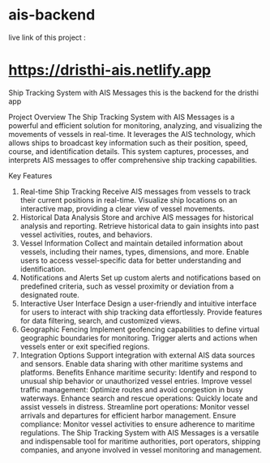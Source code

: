 # ais-backend
live link of this project :  <h1>https://dristhi-ais.netlify.app</h1>
Ship Tracking System with AIS Messages
this is the backend for the dristhi app 

Project Overview
The Ship Tracking System with AIS Messages is a powerful and efficient solution for monitoring, analyzing, and visualizing the movements of vessels in real-time. It leverages the AIS technology, which allows ships to broadcast key information such as their position, speed, course, and identification details. This system captures, processes, and interprets AIS messages to offer comprehensive ship tracking capabilities.

Key Features
1. Real-time Ship Tracking
Receive AIS messages from vessels to track their current positions in real-time.
Visualize ship locations on an interactive map, providing a clear view of vessel movements.
2. Historical Data Analysis
Store and archive AIS messages for historical analysis and reporting.
Retrieve historical data to gain insights into past vessel activities, routes, and behaviors.
3. Vessel Information
Collect and maintain detailed information about vessels, including their names, types, dimensions, and more.
Enable users to access vessel-specific data for better understanding and identification.
4. Notifications and Alerts
Set up custom alerts and notifications based on predefined criteria, such as vessel proximity or deviation from a designated route.
5. Interactive User Interface
Design a user-friendly and intuitive interface for users to interact with ship tracking data effortlessly.
Provide features for data filtering, search, and customized views.
6. Geographic Fencing
Implement geofencing capabilities to define virtual geographic boundaries for monitoring.
Trigger alerts and actions when vessels enter or exit specified regions.
7. Integration Options
Support integration with external AIS data sources and sensors.
Enable data sharing with other maritime systems and platforms.
Benefits
Enhance maritime security: Identify and respond to unusual ship behavior or unauthorized vessel entries.
Improve vessel traffic management: Optimize routes and avoid congestion in busy waterways.
Enhance search and rescue operations: Quickly locate and assist vessels in distress.
Streamline port operations: Monitor vessel arrivals and departures for efficient harbor management.
Ensure compliance: Monitor vessel activities to ensure adherence to maritime regulations.
The Ship Tracking System with AIS Messages is a versatile and indispensable tool for maritime authorities, port operators, shipping companies, and anyone involved in vessel monitoring and management.

